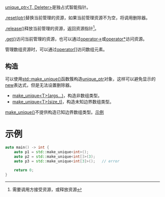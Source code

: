 [unique_ptr<T, Deleter>]()是独占式智能指针。

[.reset(ptr)]()替换当前管理的资源，如果当前管理资源不为空，将调用删除器。

[.release()]()释放当前管理的资源，返回资源指针[^1]。

[.get()]()访问当前管理的资源，也可以通过[operator->]()或[operator*]()访问资源。

管理数组资源时，可以通过[operator[]]()访问数组元素。

## 构造

可以使用[std::make_unique()]()函数簇构造[unique_ptr]()对象，这样可以避免显示的[new]()表达式，但是无法设置删除器。

* [make_unique<T\>(args...)]()，构造非数组类型。
* [make_unique<T\>(size_t)]()，构造未知边界数组类型。

[make_unique()]()不提供构造已知边界数组类型。[示例](#示例)

# 示例

```cpp
auto main() -> int {
    auto p1 = std::make_unique<int>();
    auto p2 = std::make_unique<int[]>(3);
    auto p3 = std::make_unique<int[3]>();   // error

    return 0;
}
```

[^1]:需要调用方接受资源，或释放资源